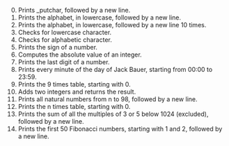 0. Prints _putchar, followed by a new line.
1. Prints the alphabet, in lowercase, followed by a new line.
2. Prints the alphabet, in lowercase, followed by a new line 10 times.
3. Checks for lowercase character.
4. Checks for alphabetic character.
5. Prints the sign of a number.
6. Computes the absolute value of an integer.
7. Prints the last digit of a number.
8. Prints every minute of the day of Jack Bauer, starting from 00:00 to 23:59.
9. Prints the 9 times table, starting with 0.
10. Adds two integers and returns the result.
11. Prints all natural numbers from n to 98, followed by a new line.
100. Prints the n times table, starting with 0.
101. Prints the sum of all the multiples of 3 or 5 below 1024 (excluded), followed by a new line.
102. Prints the first 50 Fibonacci numbers, starting with 1 and 2, followed by a new line.
